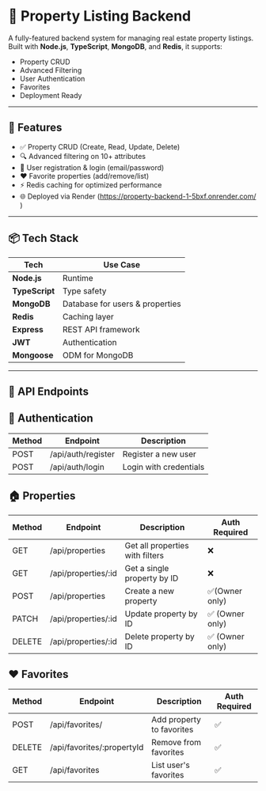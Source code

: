 # 🏡 Property Listing Backend

A fully-featured backend system for managing real estate property listings. Built with **Node.js**, **TypeScript**, **MongoDB**, and **Redis**, it supports:

- Property CRUD
- Advanced Filtering
- User Authentication
- Favorites
- Deployment Ready

---

## 🚀 Features

- ✅ Property CRUD (Create, Read, Update, Delete)
- 🔍 Advanced filtering on 10+ attributes
- 👤 User registration & login (email/password)
- ❤️ Favorite properties (add/remove/list)
- ⚡ Redis caching for optimized performance
- 🌐 Deployed via Render (https://property-backend-1-5bxf.onrender.com/ ) 

---

## 📦 Tech Stack

| Tech           | Use Case                           |
|----------------|------------------------------------|
| **Node.js**    | Runtime                            |
| **TypeScript** | Type safety                        |
| **MongoDB**    | Database for users & properties    |
| **Redis**      | Caching layer                      |
| **Express**    | REST API framework                 |
| **JWT**        | Authentication                     |
| **Mongoose**   | ODM for MongoDB                    |

---

## 🔌 API Endpoints
## 👤 Authentication
| Method |	Endpoint| 	Description |
| -------| ---------| --------------|
POST |	/api/auth/register |	Register a new user |
POST |	/api/auth/login	| Login with credentials |

## 🏠 Properties
| Method	| Endpoint| 	Description |	Auth Required |
| ------- |---------|---------------|-------------|
GET	| /api/properties	| Get all properties with filters|	❌
GET	| /api/properties/:id	| Get a single property by ID	|❌
POST	| /api/properties	| Create a new property|	✅(Owner only)
PATCH	| /api/properties/:id	| Update property by ID	|✅ (Owner only)
DELETE	| /api/properties/:id	| Delete property by ID|	✅ (Owner only)

## ❤️ Favorites
| Method |	Endpoint | 	Description | 	Auth Required |
|--------| ----------| -------------| -----------------|
POST	| /api/favorites/|	Add property to favorites|	✅
DELETE	| /api/favorites/:propertyId |	Remove from favorites|	✅
GET 	|/api/favorites	|List user's favorites |	✅

